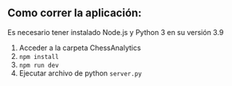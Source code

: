 ## Como correr la aplicación:
Es necesario tener instalado Node.js y Python 3 en su versión 3.9
1. Acceder a la carpeta ChessAnalytics
2.  ```npm install```
3. ```npm run dev```
4. Ejecutar archivo de python ```server.py```
